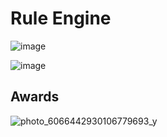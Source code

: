 # Rule Engine


![image](https://github.com/user-attachments/assets/3f7aa10a-945f-4949-b028-35800d78ea55)

![image](https://github.com/user-attachments/assets/d1faed28-9f56-483f-86da-94ec254523ab)


## Awards

![photo_6066442930106779693_y](https://github.com/user-attachments/assets/651a5d32-8fee-49c7-bd7f-6ab0c3b76a6c)



